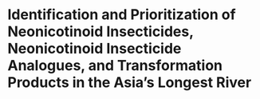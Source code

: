 # Identification and Prioritization of Neonicotinoid Insecticides, Neonicotinoid Insecticide Analogues, and Transformation Products in the Asia’s Longest River
